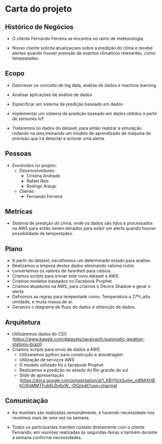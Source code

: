 # Carta do projeto

## Histórico de Negócios

* O cliente Fernando Ferreira se encontra no ramo de meteorologia.

* Nosso cliente solicita atualizaçoes sobre a predição do clima e recebe alertas quando houver previsão de eventos climaticos relevantes, como tempestades.

## Ecopo
*  Descrever os conceito de big data, análise de dados e machine learning
* Analisar aplicações de análise de dados
* Especificar um sistema de predição baseado em dados
* Implementar um sistema de predição baseado em dados obtidos a partir de sensores IoT

* Trataremos os dados do dataset, para então realizar a simulação rodando na aws,treinando um modelo de aprendizado de máquina de previsão que irá detectar e acionar uma alerta.


## Pessoas
* Envolvidos no projeto:
	* Desenvolvedores:
		* Cristina Andrade
		* Rafael Reis
		* Rodrigo Araujo
	* Cliente:
		* Fernando Ferreira

	
## Metricas
* Sistema de predição do clima, onde os dados são lidos e processados na AWS para então serem teinados para exibir um alerta quando houver possibilidade de tempestades.


## Plano
* A partir do dataset, escolhemos um determinado estado para análise.
* Realizamos a limpeza destes dados eliminando valores nulos
* convertemos os valores de farenheit para celsius.
* Criamos scripts para enviar este novo dataset a AWS.
* Criamos modelos baseados no Facebook Prophet
* Criamos atuadores na AWS, para criamos o Device Shadow e gerar o alerta.
* Definimos as regras para tempestade como: Temperatura a 27ºc,alta umidade, e muita massa de ar.
* Geramos o diagrama de fluxo de dados e obtenção de dados.



## Arquitetura

  * Utilizaremos dados do CSV  (https://www.kaggle.com/datasets/saraivaufc/automatic-weather-stations-brazil)
* Criamos scripts para envio de dados a AWS
	* Utilizaremos python para construção e amostragem
	* Utilização de serviços AWS
	* O modelo utilizado foi o facebook Prophet 
	* Realizamos a predição no estado do Rio grande do sul
	* Slide de apresentação (https://docs.google.com/presentation/d/1_KBY0ck5ujIm_mBMjXHBhCI6gMMTFub6LBv6xW_-0tQ/edit?usp=sharing)
	


## Comunicação
* As reuniões são realizadas semanalmente, e havendo necessidade nos reunimos mais de uma vez na semana.

* Todos os participantes mantêm contato diretamente com o cliente Fernando, em reuniões realizadas às segundas-feiras e também durante a semana conforme necessidades.

